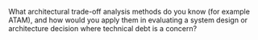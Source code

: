 What architectural trade-off analysis methods do you know (for example ATAM), and how would you apply them in evaluating a system design or architecture decision where technical debt is a concern?